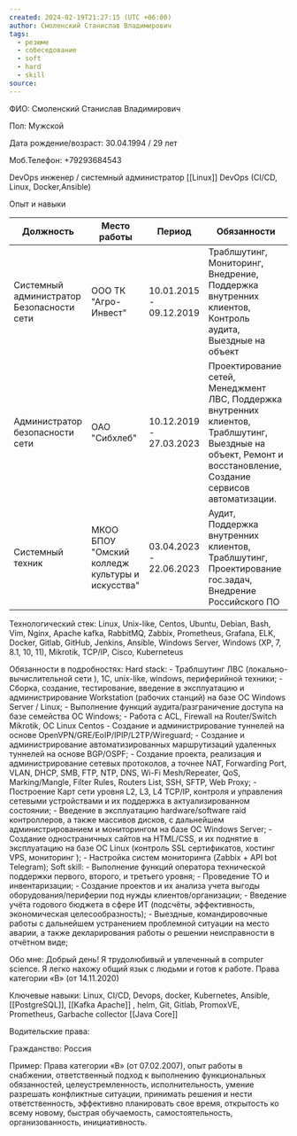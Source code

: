 ```yaml
---
created: 2024-02-19T21:27:15 (UTC +06:00)
author: Смоленский Станислав Владимирович
tags:
  - резюме
  - собеседование
  - soft
  - hard
  - skill
source:
---
```

ФИО: Смоленский Станислав Владимирович 

Пол: Мужской

Дата рождение/возраст: 30.04.1994 / 29 лет

Моб.Телефон: +79293684543

DevOps инженер / системный администратор [[Linux]] 
DevOps (CI/CD, Linux, Docker,Ansible)

Опыт и навыки

| Должность                                 | Место работы                                     | Период                   | Обязанности                                                                                                                                                     |
| ----------------------------------------- | ------------------------------------------------ | ------------------------ | --------------------------------------------------------------------------------------------------------------------------------------------------------------- |
| Системный администратор Безопасности сети | ООО ТК "Агро-Инвест"                             | 10.01.2015  - 09.12.2019 | Траблшутинг, Мониторинг, Внедрение, Поддержка внутренних клиентов, Контроль аудита, Выездные на объект                                                          |
| Администратор безопасности  сети          | ОАО "Сибхлеб"                                    | 10.12.2019 - 27.03.2023  | Проектирование сетей, Менеджмент ЛВС, Поддержка внутренних клиентов, Траблшутинг, Выездные на объект, Ремонт и восстановление, Создание сервисов автоматизации. |
| Системный техник                          | МКОО БПОУ "Омский колледж культуры  и искусства" | 03.04.2023 - 22.06.2023  | Аудит, Поддержка внутренних клиентов, Траблшутинг, Проектирование гос.задач, Внедрение Российского ПО                                                           |


Технологический стек:
Linux, Unix-like, Centos, Ubuntu, Debian, Bash, Vim, Nginx, Apache kafka, RabbitMQ, Zabbix, Prometheus, Grafana, ELK, Docker, Gitlab, GitHub, Jenkins, Ansible, Windows Server, Windows (XP, 7, 8.1, 10, 11), Mikrotik, TCP/IP, Cisco, Kuberneteus

Обязанности в подробностях:
		Hard stack:
		- Траблшутинг ЛВС (локально-вычислительной сети ), 1С,  unix-like, windows, периферийной техники;
		- Сборка, создание, тестирование, введение в эксплуатацию и  администрирование Workstation (рабочих станций) на базе ОС Windows Server / Linux;
		- Выполнение функций аудита/разграничение доступа на базе семейства ОС Windows;
		- Работа с ACL, Firewall на Router/Switch Mikrotik, ОС Linux Centos
		- Создание и администрирование  туннелей на основе OpenVPN/GRE/EoIP/IPIP/L2TP/Wireguard;
		- Создание и администрирование автоматизированных маршрутизаций удаленных туннелей на основе BGP/OSPF;
		- Создание проекта, реализация и администрирование сетевых протоколов, а точнее NAT, Forwarding Port, VLAN, DHCP, SMB, FTP, NTP, DNS, Wi-Fi Mesh/Repeater, QoS, Marking/Mangle, Filter Rules, Routers List, SSH, SFTP, Web Proxy;
		- Построение Карт сети уровня L2, L3, L4 TCP/IP, контроля и управления сетевыми устройствами и их поддержка в актуализированном состоянии;
		- Введение в эксплуатацию hardware/software raid контроллеров, а также массивов дисков, с дальнейшем администрированием и мониторингом на базе ОС Windows Server; 
		- Создание одностраничных сайтов на HTML/CSS, и их поднятие в эксплуатацию на базе ОС Linux (контроль SSL сертификатов, хостинг VPS, мониторинг );
		- Настройка систем мониторинга (Zabbix + API bot Telegram);
		Soft skill:
		- Выполнение функций оператора технической поддержки первого, второго, и третьего уровня;
		- Проведение ТО и инвентаризации;
		- Создание проектов и их анализа учета выгоды оборудования/периферии под нужды  клиентов/организации;
		- Введение учёта годового бюджета в сфере ИТ (подсчёты, эффективность, экономическая целесообразность);
		- Выездные, командировочные работы с дальнейшем устранением проблемной ситуации на место аварии, а также декларирования работы о решении неисправности в отчётном виде;


Обо мне:
Добрый день! Я  трудолюбивый и увлеченный в computer science. Я легко нахожу общий язык с людьми и готов к работе. Права категории «В» (от 14.11.2020)

Ключевые навыки:  Linux, CI/CD, Devops, docker, Kubernetes, Ansible, [[PostgreSQL]],  [[Kafka Apache]] , helm, Git, Gitlab, PromoxVE, Prometheus, Garbache collector [[Java Core]]  

Водительские права:

Гражданство: Россия

Пример: Права категории «В» (от 07.02.2007), опыт работы в снабжении, ответственный подход к выполнению функциональных обязанностей, целеустремленность, исполнительность, умение разрешать конфликтные ситуации, принимать решения и нести ответственность, эффективно планировать свое время, открытость ко всему новому, быстрая обучаемость, самостоятельность, организованность, инициативность.